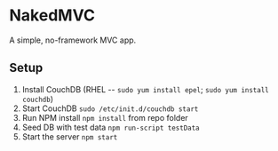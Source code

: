 NakedMVC
========

A simple, no-framework MVC app.

## Setup
1. Install CouchDB (RHEL -- `sudo yum install epel`; `sudo yum install couchdb`)
2. Start CouchDB `sudo /etc/init.d/couchdb start`
3. Run NPM install  `npm install` from repo folder
4. Seed DB with test data `npm run-script testData`
5. Start the server `npm start`
